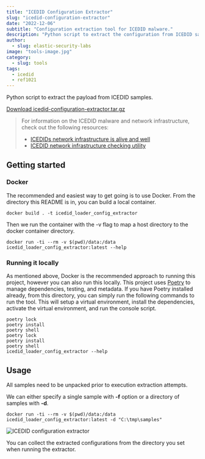 ```yaml
---
title: "ICEDID Configuration Extractor"
slug: "icedid-configuration-extractor"
date: "2022-12-06"
subtitle: "Configuration extraction tool for ICEDID malware."
description: "Python script to extract the configuration from ICEDID samples."
author:
  - slug: elastic-security-labs
image: "tools-image.jpg"
category:
  - slug: tools
tags:
  - icedid
  - ref1021
---
```


Python script to extract the payload from ICEDID samples.

[Download icedid-configuration-extractor.tar.gz](https://assets.contentstack.io/v3/assets/bltefdd0b53724fa2ce/blt95ce19ae8cffda29/6351abcf20f42038fb989fae/icedid-config-extractor.tar.gz)

> For information on the ICEDID malware and network infrastructure, check out the following resources:
>
> - [ICEDIDs network infrastructure is alive and well](https://www.elastic.co/security-labs/icedids-network-infrastructure-is-alive-and-well)
> - [ICEDID network infrastructure checking utility](https://assets.contentstack.io/v3/assets/bltefdd0b53724fa2ce/bltb86bffd1aef20c5b/6351aba34e565f1cdce29da5/icedid-checker.tar.gz)

## Getting started

### Docker

The recommended and easiest way to get going is to use Docker. From the directory this README is in, you can build a local container.

```
docker build . -t icedid_loader_config_extractor
```

Then we run the container with the -v flag to map a host directory to the docker container directory.

```
docker run -ti --rm -v $(pwd)/data:/data icedid_loader_config_extractor:latest --help
```

### Running it locally

As mentioned above, Docker is the recommended approach to running this project, however you can also run this locally. This project uses [Poetry](https://python-poetry.org/) to manage dependencies, testing, and metadata. If you have Poetry installed already, from this directory, you can simply run the following commands to run the tool. This will setup a virtual environment, install the dependencies, activate the virtual environment, and run the console script.

```
poetry lock
poetry install
poetry shell
poetry lock
poetry install
poetry shell
icedid_loader_config_extractor --help
```

## Usage

All samples need to be unpacked prior to execution extraction attempts.

We can either specify a single sample with **-f** option or a directory of samples with **-d**.

```
docker run -ti --rm -v $(pwd)/data:/data icedid_loader_config_extractor:latest -d "C:\tmp\samples"
```

![ICEDID configuration extractor](/assets/images/icedid-configuration-extractor/196841115-5a3a0d95-8df4-45c2-9baa-264cfa9530e9.jpg)

You can collect the extracted configurations from the directory you set when running the extractor.
